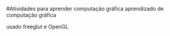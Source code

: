 #Atividades para aprender computação gráfica
 aprendizado de computação gráfica
 
 usado freeglut e OpenGL
